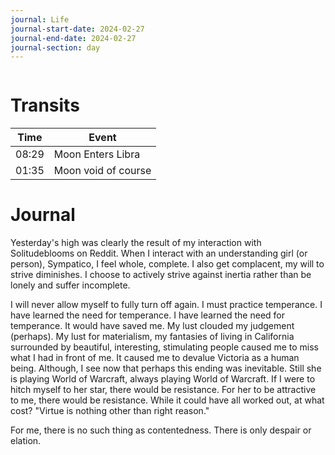 ```yaml
---
journal: Life
journal-start-date: 2024-02-27
journal-end-date: 2024-02-27
journal-section: day
---
```


```calendar-nav
```

# Transits
| Time | Event |
|------|-------|
| 08:29 | Moon Enters Libra |
| 01:35 | Moon void of course |



# Journal
Yesterday's high was clearly the result of my  interaction with Solitudeblooms on Reddit. When I interact with an understanding girl (or person), Sympatico, I feel whole, complete. I also get complacent, my will to strive diminishes. I choose to actively strive against inertia rather than be lonely and suffer incomplete. 

I will never allow myself to fully turn off again. I must practice temperance. I have learned the need for temperance. I have learned the need for temperance. It would have saved me. My lust clouded my judgement (perhaps). My lust for materialism, my fantasies of living in California surrounded by beautiful, interesting, stimulating people caused me to miss what I had in front of me. It caused me to devalue Victoria as a human being. Although, I see now  that perhaps this ending was inevitable. Still she is playing World of Warcraft, always playing World of Warcraft. If I were to hitch myself to her star, there would be resistance. For her to be attractive to me,  there would be resistance. While it could have all worked out, at what cost? "Virtue is nothing other than right reason."

For me, there is no such  thing as contentedness. There is only despair or elation.




